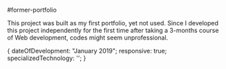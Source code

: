 #former-portfolio

This project was built as my first portfolio, yet not used. Since I developed this project independently for the first time after taking a 3-months course of Web development, codes might seem unprofessional. 

{  dateOfDevelopment: "January 2019";
   responsive: true;
   specializedTechnology: ''; }
